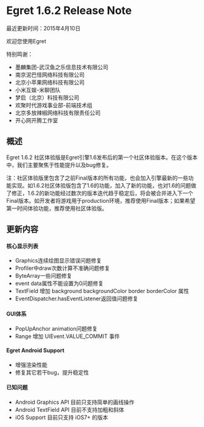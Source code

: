 Egret 1.6.2 Release Note
===============================


最近更新时间：2015年4月10日


欢迎您使用Egret

特别鸣谢：

* 墨麟集团-武汉鱼之乐信息技术有限公司
* 南京泥巴怪网络科技有限公司
* 北京小苹果网络科技有限公司
* 小米互娱-米聊团队
* 梦启（北京）科技有限公司
* 欢聚时代游戏事业部-前端技术组
* 北京多放辣椒网络科技有限责任公司
* 开心网开腾工作室

## 概述

Egret 1.6.2 社区体验版是Egret引擎1.6发布后的第一个社区体验版本。在这个版本中，我们主要聚焦于性能提升以及bug修复。

注：社区体验版里包含了之前Final版本的所有功能，也会加入引擎最新的一些功能实现。如1.6.2社区体验版包含了1.6的功能，加入了新的功能，也对1.6的问题做了修正，1.6.2的新功能经过数次的版本迭代趋于稳定后，将会被合并进入下一个Final版本。如开发者将游戏用于production环境，推荐使用Final版本；如果希望第一时间体验功能，推荐使用社区体验版。

## 更新内容

#### 核心显示列表

* Graphics连续绘图显示错误问题修复
* Profiler中draw次数计算不准确问题修复
* ByteArray一些问题修复
* event data属性不能设置为0问题修复
* TextField 增加 background backgroundColor border borderColor 属性
* EventDispatcher.hasEventListener返回值问题修复

#### GUI体系

* PopUpAnchor animation问题修复
* Range 增加 UIEvent.VALUE_COMMIT 事件


#### Egret Android Support

* 增强渲染性能
* 修复其它若干bug，提升稳定性


#### 已知问题

* Android Graphics API 目前只支持简单的画线操作
* Android TextField API 目前不支持加粗和斜体
* iOS Support 目前只支持 iOS7+ 的版本